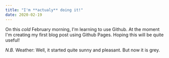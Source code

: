 ```yaml
---
title: "I'm **actualy** doing it!"
date: 2020-02-19
---
```

On this *cold* February morning, I'm learning to use Github.
At the moment I'm creating my first blog post using Github Pages.
Hoping this will be quite useful!

*N.B.* Weather: Well, it started quite sunny and pleasant. But now it is grey. 
